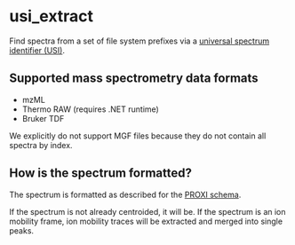 # usi_extract

Find spectra from a set of file system prefixes via a [universal spectrum identifier (USI)](https://www.psidev.info/usi).

## Supported mass spectrometry data formats
- mzML
- Thermo RAW (requires .NET runtime)
- Bruker TDF

We explicitly do not support MGF files because they do not contain all spectra by index.

## How is the spectrum formatted?
The spectrum is formatted as described for the [PROXI schema](https://github.com/HUPO-PSI/proxi-schemas/blob/master/specs/swagger.yaml#L526-L560).

If the spectrum is not already centroided, it will be. If the spectrum is an ion mobility frame, ion mobility traces will be extracted and merged into single peaks.